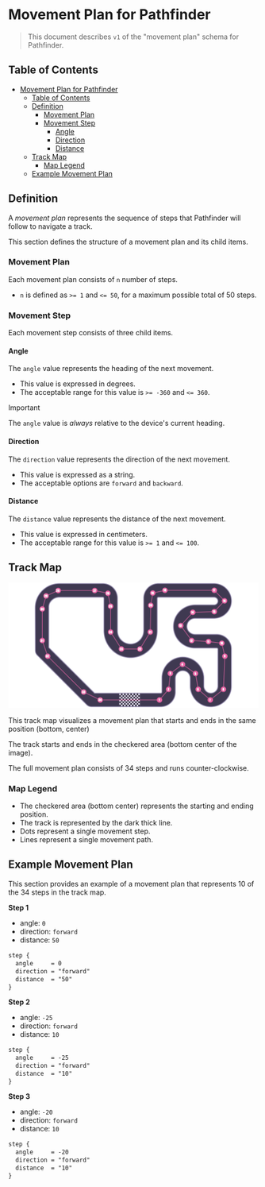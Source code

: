 # Movement Plan for Pathfinder

> This document describes `v1` of the "movement plan" schema for Pathfinder.

## Table of Contents

<!-- TOC -->
* [Movement Plan for Pathfinder](#movement-plan-for-pathfinder)
  * [Table of Contents](#table-of-contents)
  * [Definition](#definition)
    * [Movement Plan](#movement-plan)
    * [Movement Step](#movement-step)
      * [Angle](#angle)
      * [Direction](#direction)
      * [Distance](#distance)
  * [Track Map](#track-map)
    * [Map Legend](#map-legend)
  * [Example Movement Plan](#example-movement-plan)
<!-- TOC -->

## Definition

A _movement plan_ represents the sequence of steps that Pathfinder will follow to navigate a track.

This section defines the structure of a movement plan and its child items.

### Movement Plan

Each movement plan consists of `n` number of steps.

* `n` is defined as `>= 1` and `<= 50`, for a maximum possible total of 50 steps.

### Movement Step

Each movement step consists of three child items.

#### Angle

The `angle` value represents the heading of the next movement.

* This value is expressed in degrees.
* The acceptable range for this value is `>= -360` and `<= 360`.

> [!IMPORTANT]
> The `angle` value is _always_ relative to the device's current heading.

#### Direction

The `direction` value represents the direction of the next movement.

* This value is expressed as a string.
* The acceptable options are `forward` and `backward`.

#### Distance

The `distance` value represents the distance of the next movement.

* This value is expressed in centimeters.
* The acceptable range for this value is `>= 1` and `<= 100`.

## Track Map

![track map](./track.png)

This track map visualizes a movement plan that starts and ends in the same position (bottom, center)

The track starts and ends in the checkered area (bottom center of the image).

The full movement plan consists of 34 steps and runs counter-clockwise.

### Map Legend

* The checkered area (bottom center) represents the starting and ending position.
* The track is represented by the dark thick line.
* Dots represent a single movement step.
* Lines represent a single movement path.

## Example Movement Plan

This section provides an example of a movement plan that represents 10 of the 34 steps in the track map.

**Step 1**

* angle: `0`
* direction: `forward`
* distance: `50`

```hcl
step {
  angle     = 0
  direction = "forward"
  distance  = "50"
}
```

**Step 2**

* angle: `-25`
* direction: `forward`
* distance: `10`

```hcl
step {
  angle     = -25
  direction = "forward"
  distance  = "10"
}
```

**Step 3**

* angle: `-20`
* direction: `forward`
* distance: `10`

```hcl
step {
  angle     = -20
  direction = "forward"
  distance  = "10"
}
```
